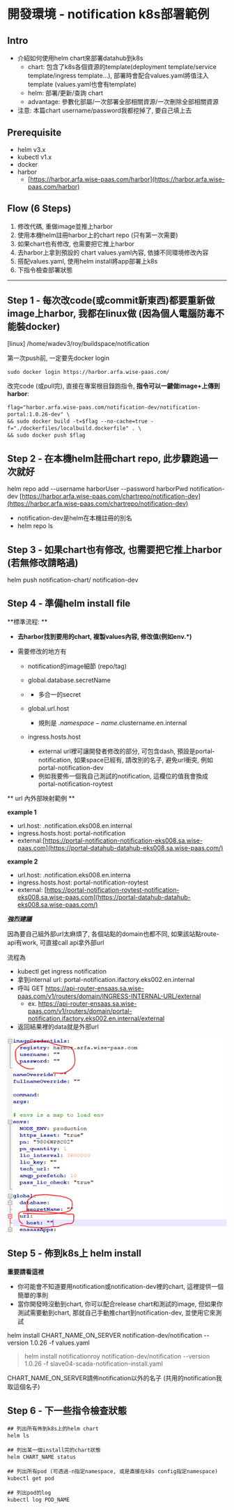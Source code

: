 # 開發環境 - notification k8s部署範例

## Intro

* 介紹如何使用helm chart來部署datahub到k8s
  * chart: 包含了k8s各個資源的template\(deployment template/service template/ingress template...\), 部署時會配合values.yaml將值注入template \(values.yaml也會有template\)
  * helm: 部署/更新/查詢 chart
  * advantage: 參數化部屬/一次部署全部相關資源/一次刪除全部相關資源
* 注意: 本篇chart username/password我都挖掉了, 要自己填上去

## Prerequisite

* helm v3.x
* kubectl v1.x
* docker
* harbor
  * [https://harbor.arfa.wise-paas.com/harbor](https://harbor.arfa.wise-paas.com/harbor)

## Flow \(6 Steps\)

1. 修改代碼, 重做image並推上harbor
2. 使用本機helm註冊harbor上的chart repo \(只有第一次需要\)
3. 如果chart也有修改, 也需要把它推上harbor
4. 去harbor上拿到預設的 chart values.yaml內容, 依據不同環境修改內容
5. 搭配values.yaml, 使用helm install將app部署上k8s
6. 下指令檢查部署狀態

---

## Step 1 - 每次改code\(或commit新東西\)都要重新做image上harbor, 我都在linux做 \(因為個人電腦防毒不能裝docker\)

\[linux\] /home/wadev3/roy/buildspace/notification

第一次push前, 一定要先docker login

```
sudo docker login https://harbor.arfa.wise-paas.com/
```

改完code \(或pull完\), 直接在專案根目錄跑指令, **指令可以一鍵做image+上傳到harbor**:

```
flag="harbor.arfa.wise-paas.com/notification-dev/notification-portal:1.0.26-dev" \
&& sudo docker build -t=$flag --no-cache=true -f="./dockerfiles/localbuild.dockerfile" . \
&& sudo docker push $flag
```

## Step 2 - 在本機helm註冊chart repo, 此步驟跑過一次就好

helm repo add --username harborUser --password harborPwd notification-dev [https://harbor.arfa.wise-paas.com/chartrepo/notification-dev](https://harbor.arfa.wise-paas.com/chartrepo/notification-dev)

* notification-dev是helm在本機註冊的別名
* helm repo ls

## Step 3 - 如果chart也有修改, 也需要把它推上harbor \(若無修改請略過\)

helm push notification-chart/ notification-dev

## Step 4 - 準備helm install file

**標準流程: **

* **去harbor找到要用的chart, 複製values內容, 修改值\(例如env.\*\)**
* 需要修改的地方有

  * notification的image細節 \(repo/tag\)
  * global.database.secretName
  * * 多合一的secret
  * global.url.host

    * 規則是 .$namespace-name.$clustername.en.internal

  * ingress.hosts.host

    * external url裡可讓開發者修改的部分, 可包含dash, 預設是portal-notification, 如果space已經有, 請改別的名子, 避免url衝突, 例如portal-notification-dev
    * 例如我要佈一個我自己測試的notification, 這欄位的值我會換成portal-notification-roytest

** url 內外部映射範例 **

**example 1**

* url.host: .notification.eks008.en.internal
* ingress.hosts.host: portal-notification
* external:[https://portal-notification-notification-eks008.sa.wise-paas.com](https://portal-datahub-datahub-eks008.sa.wise-paas.com/)

**example 2**

* url.host: .notification.eks008.en.interna
* ingress.hosts.host: portal-notification-roytest
* external: [https://portal-notification-roytest-notification-eks008.sa.wise-paas.com](https://portal-datahub-datahub-eks008.sa.wise-paas.com/)

_**強烈建議**_

因為要自己組外部url太麻煩了, 各個站點的domain也都不同, 如果該站點route-api有work, 可直接call api拿外部url

流程為

* kubectl get ingress notification
* 拿到internal url: portal-notification.ifactory.eks002.en.internal
* 呼叫 GET https://api-router-ensaas.sa.wise-paas.com/v1/routers/domain/INGRESS-INTERNAL-URL/external
  * ex. https://api-router-ensaas.sa.wise-paas.com/v1/routers/domain/portal-notification.ifactory.eks002.en.internal/external
* 返回結果裡的data就是外部url

![](/assets/03251617.PNG)

## Step 5 - 佈到k8s上 helm install

**重要請看這裡**

* 你可能會不知道要用notification或notification-dev裡的chart, 這裡提供一個簡單的準則
* 當你開發時沒動到chart, 你可以配合release chart和測試的image, 但如果你測試需要動到chart, 那就自己手動推chart到notification-dev, 並使用它來測試

helm install CHART\_NAME\_ON\_SERVER notification-dev/notification --version 1.0.26 -f values.yaml

> helm install notificationroy notification-dev/notification --version 1.0.26 -f slave04-scada-notification-install.yaml

CHART\_NAME\_ON\_SERVER請佈notification以外的名子 \(共用的notification我取這個名子\)

## Step 6 - 下一些指令檢查狀態

```
## 列出所有佈到k8s上的helm chart
helm ls

## 列出某一個install完的chart狀態
helm CHART_NAME status

## 列出所有pod (可透過-n指定namespace, 或是直接在k8s config指定namespace)
kubectl get pod

## 列出pod的log
kubectl log POD_NAME
```



